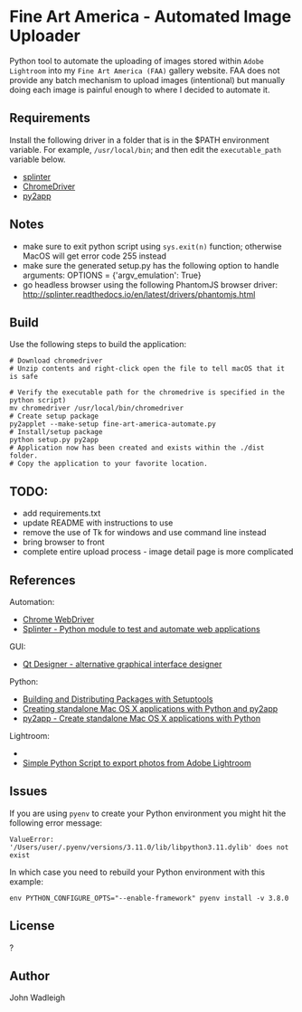 # Fine Art America - Automated Image Uploader

Python tool to automate the uploading of images stored within `Adobe Lightroom` into my `Fine Art America (FAA)` gallery website. FAA does not provide any batch mechanism to upload images (intentional) but manually doing each image is painful enough to where I decided to automate it.

## Requirements

Install the following driver in a folder that is in the $PATH environment variable. For example, `/usr/local/bin`; and then edit the `executable_path` variable below.

- [splinter](https://splinter.readthedocs.io/en/latest/)
- [ChromeDriver](https://sites.google.com/chromium.org/driver/)
- [py2app](https://py2app.readthedocs.io/en/latest/index.html)

## Notes

- make sure to exit python script using `sys.exit(n)` function; otherwise MacOS will get error code 255 instead
- make sure the generated setup.py has the following option to handle arguments:
      OPTIONS = {'argv_emulation': True}
- go headless browser using the following PhantomJS browser driver:
      http://splinter.readthedocs.io/en/latest/drivers/phantomjs.html

## Build

Use the following steps to build the application:

```shell
# Download chromedriver
# Unzip contents and right-click open the file to tell macOS that it is safe

# Verify the executable path for the chromedrive is specified in the python script)
mv chromedriver /usr/local/bin/chromedriver
# Create setup package
py2applet --make-setup fine-art-america-automate.py
# Install/setup package
python setup.py py2app
# Application now has been created and exists within the ./dist folder.
# Copy the application to your favorite location.
```

## TODO:

- add requirements.txt
- update README with instructions to use
- remove the use of Tk for windows and use command line instead
- bring browser to front
- complete entire upload process - image detail page is more complicated

## References

Automation:

- [Chrome WebDriver](http://splinter.readthedocs.io/en/latest/drivers/chrome.html)
- [Splinter - Python module to test and automate web applications](http://splinter.readthedocs.io/en/latest/index.html#)

GUI:

- [Qt Designer - alternative graphical interface designer](http://pyqt.sourceforge.net/Docs/PyQt4/designer.html)

Python:

- [Building and Distributing Packages with Setuptools](http://setuptools.readthedocs.io/en/latest/setuptools.html)
- [Creating standalone Mac OS X applications with Python and py2app](https://www.metachris.com/2015/11/create-standalone-mac-os-x-applications-with-python-and-py2app/)
- [py2app - Create standalone Mac OS X applications with Python](https://py2app.readthedocs.io/en/latest/index.html)

Lightroom:

- [](http://regex.info/blog/lightroom-goodies/run-any-command)
- [Simple Python Script to export photos from Adobe Lightroom](https://github.com/philroche/py-lightroom-export)

## Issues

If you are using `pyenv` to create your Python environment you might hit the following error message:

`ValueError: '/Users/user/.pyenv/versions/3.11.0/lib/libpython3.11.dylib' does not exist`

In which case you need to rebuild your Python environment with this example:

`env PYTHON_CONFIGURE_OPTS="--enable-framework" pyenv install -v 3.8.0`

## License

?

## Author

John Wadleigh